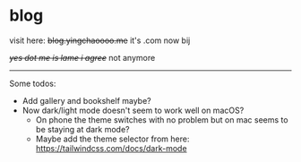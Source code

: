 # blog
visit here: ~~blog.yingchaoooo.me~~ it's .com now bij  

~~*yes dot me is lame i agree*~~ not anymore  


---
Some todos:
- Add gallery and bookshelf maybe?
- Now dark/light mode doesn't seem to work well on macOS?
  - On phone the theme switches with no problem but on mac seems to be staying at dark mode?
  - Maybe add the theme selector from here: https://tailwindcss.com/docs/dark-mode
 
